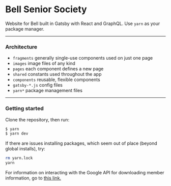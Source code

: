 # Bell Senior Society

Website for Bell built in Gatsby with React and GraphQL. Use `yarn` as your package manager.

---

### Architecture

- `fragments` generally single-use components used on just one page
- `images` image files of any kind
- `pages` each component defines a new page
- `shared` constants used throughout the app
- `components` reusable, flexible components
- `gatsby-*.js` config files
- `yarn*` package management files

---

### Getting started

Clone the repository, then run:

```bash
$ yarn
$ yarn dev
```

If there are issues installing packages, which seem out of place (beyond global installs), try:

```bash
rm yarn.lock
yarn
```

For information on interacting with the Google API for downloading member information, go to [this link.](https://developers.google.com/sheets/api/quickstart/nodejs)
